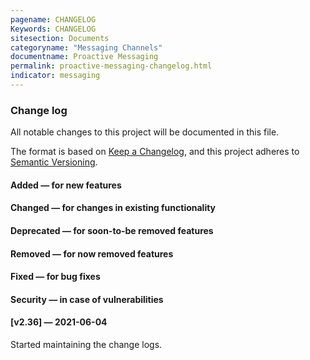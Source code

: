 ```yaml
---
pagename: CHANGELOG
Keywords: CHANGELOG
sitesection: Documents
categoryname: "Messaging Channels"
documentname: Proactive Messaging
permalink: proactive-messaging-changelog.html
indicator: messaging
---
```


### Change log

All notable changes to this project will be documented in this file.
 
The format is based on [Keep a Changelog](https://keepachangelog.com/), and this project adheres to [Semantic Versioning](https://semver.org/).

#### Added — for new features
#### Changed — for changes in existing functionality
#### Deprecated — for soon-to-be removed features
#### Removed — for now removed features
#### Fixed — for bug fixes
#### Security — in case of vulnerabilities
#### [v2.36] — 2021-06-04

Started maintaining the change logs.
